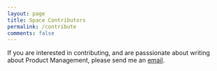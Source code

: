 ```yaml
---
layout: page
title: Space Contributors
permalink: /contribute
comments: false
---
```


If you are interested in contributing, and are passsionate about writing about Product Management,
please send me an <a href="mailto:neoeahit@example.com">email</a>.

